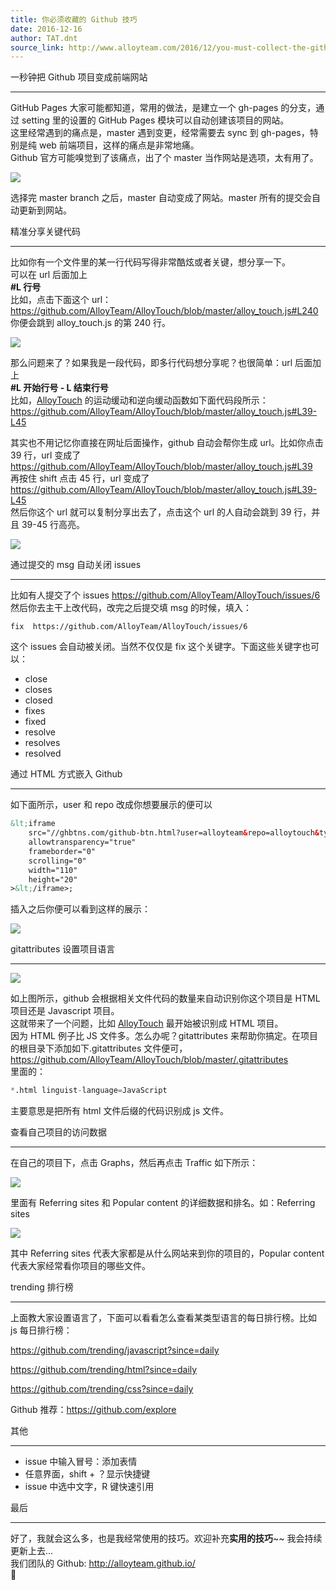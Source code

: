 ```yaml
---
title: 你必须收藏的 Github 技巧
date: 2016-12-16
author: TAT.dnt
source_link: http://www.alloyteam.com/2016/12/you-must-collect-the-github-tips/
---
```


<!-- {% raw %} - for jekyll -->

一秒钟把 Github 项目变成前端网站  

* * *

GitHub Pages 大家可能都知道，常用的做法，是建立一个 gh-pages 的分支，通过 setting 里的设置的 GitHub Pages 模块可以自动创建该项目的网站。  
这里经常遇到的痛点是，master 遇到变更，经常需要去 sync 到 gh-pages，特别是纯 web 前端项目，这样的痛点是非常地痛。  
Github 官方可能嗅觉到了该痛点，出了个 master 当作网站是选项，太有用了。

![](http://images2015.cnblogs.com/blog/105416/201612/105416-20161214091942948-905452621.png)

选择完 master branch 之后，master 自动变成了网站。master 所有的提交会自动更新到网站。

精准分享关键代码  

* * *

比如你有一个文件里的某一行代码写得非常酷炫或者关键，想分享一下。  
可以在 url 后面加上  
**#L 行号**  
比如，点击下面这个 url：  
<https://github.com/AlloyTeam/AlloyTouch/blob/master/alloy_touch.js#L240>  
你便会跳到 alloy_touch.js 的第 240 行。

![](http://images2015.cnblogs.com/blog/105416/201612/105416-20161214091956464-209006748.png)

那么问题来了？如果我是一段代码，即多行代码想分享呢？也很简单：url 后面加上  
**#L 开始行号 - L 结束行号**  
比如，[AlloyTouch](https://github.com/AlloyTeam/AlloyTouch) 的运动缓动和逆向缓动函数如下面代码段所示：  
<https://github.com/AlloyTeam/AlloyTouch/blob/master/alloy_touch.js#L39-L45>

其实也不用记忆你直接在网址后面操作，github 自动会帮你生成 url。比如你点击 39 行，url 变成了  
<https://github.com/AlloyTeam/AlloyTouch/blob/master/alloy_touch.js#L39>  
再按住 shift 点击 45 行，url 变成了  
<https://github.com/AlloyTeam/AlloyTouch/blob/master/alloy_touch.js#L39-L45>  
然后你这个 url 就可以复制分享出去了，点击这个 url 的人自动会跳到 39 行，并且 39-45 行高亮。

![](http://images2015.cnblogs.com/blog/105416/201612/105416-20161214092008729-2108420774.png)

通过提交的 msg 自动关闭 issues  

* * *

比如有人提交了个 issues <https://github.com/AlloyTeam/AlloyTouch/issues/6>  
然后你去主干上改代码，改完之后提交填 msg 的时候，填入：

    fix  https://github.com/AlloyTeam/AlloyTouch/issues/6

这个 issues 会自动被关闭。当然不仅仅是 fix 这个关键字。下面这些关键字也可以：

-   close
-   closes
-   closed
-   fixes
-   fixed
-   resolve
-   resolves
-   resolved

通过 HTML 方式嵌入 Github  

* * *

如下面所示，user 和 repo 改成你想要展示的便可以

```html
&lt;iframe
    src="//ghbtns.com/github-btn.html?user=alloyteam&repo=alloytouch&type=watch&count=true"
    allowtransparency="true"
    frameborder="0"
    scrolling="0"
    width="110"
    height="20"
>&lt;/iframe>;
```

插入之后你便可以看到这样的展示：

![](http://images2015.cnblogs.com/blog/105416/201612/105416-20161214092017573-607852822.png)

gitattributes 设置项目语言  

* * *

![](http://images2015.cnblogs.com/blog/105416/201612/105416-20161214092334917-885550227.png)

如上图所示，github 会根据相关文件代码的数量来自动识别你这个项目是 HTML 项目还是 Javascript 项目。  
这就带来了一个问题，比如 [AlloyTouch](https://github.com/AlloyTeam/AlloyTouch) 最开始被识别成 HTML 项目。  
因为 HTML 例子比 JS 文件多。怎么办呢？gitattributes 来帮助你搞定。在项目的根目录下添加如下.gitattributes 文件便可，  
<https://github.com/AlloyTeam/AlloyTouch/blob/master/.gitattributes>  
里面的：

```python
*.html linguist-language=JavaScript
```

主要意思是把所有 html 文件后缀的代码识别成 js 文件。

查看自己项目的访问数据  

* * *

在自己的项目下，点击 Graphs，然后再点击 Traffic 如下所示：

![](http://images2015.cnblogs.com/blog/105416/201612/105416-20161214092041886-1510406234.png)

里面有 Referring sites 和 Popular content 的详细数据和排名。如：Referring sites

![](http://images2015.cnblogs.com/blog/105416/201612/105416-20161214092146198-1995195515.png)

其中 Referring sites 代表大家都是从什么网站来到你的项目的，Popular content 代表大家经常看你项目的哪些文件。

trending 排行榜  

* * *

上面教大家设置语言了，下面可以看看怎么查看某类型语言的每日排行榜。比如 js 每日排行榜：

<https://github.com/trending/javascript?since=daily>

<https://github.com/trending/html?since=daily>

<https://github.com/trending/css?since=daily>

Github 推荐：<https://github.com/explore>

其他  

* * *

-   issue 中输入冒号：添加表情
-   任意界面，shift + ？显示快捷键
-   issue 中选中文字，R 键快速引用

最后  

* * *

好了，我就会这么多，也是我经常使用的技巧。欢迎补充**实用的技巧**\~~ 我会持续更新上去...  
我们团队的 Github: <http://alloyteam.github.io/>  



<!-- {% endraw %} - for jekyll -->